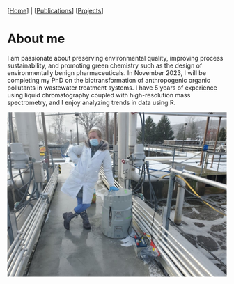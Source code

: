 [[Home](https://stephlynrich.github.io)] | 
[[Publications](https://stephlynrich.github.io/publications.html)]
[[Projects](https://stephlynrich.github.io/projects.html)]


# About me
I am passionate about preserving environmental quality, improving process sustainability, and promoting green chemistry such as the design of environmentally benign pharmaceuticals. In November 2023, I will be completing my PhD on the biotransformation of anthropogenic organic pollutants in wastewater treatment systems. I have 5 years of experience using liquid chromatography coupled with high-resolution mass spectrometry, and I enjoy analyzing trends in data using R.


![alt](img/RichStephanie_WWTP.jpg)
